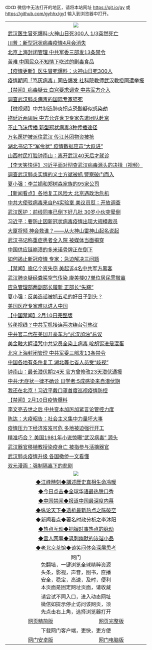 ↀↀ 微信中无法打开的地区，请将本站网址 https://git.io/gy 或 https://github.com/gyhhx/gy1 输入到浏览器中打开。 

 <table>

  <tr>
    <td colspan="2" align=center><img src="https://cdn.jsdelivr.net/gh/gyoupiodf/im1/20190822-2.jpg"></td>
 </tr>
<tr><td colspan="2" align="left"><a href="https://xball.casa/oo.aspx?name=c1128740&key=eqxowaguscvmxdgc&from=gy">武汉医生冒死爆料:火神山日死300人 1/3突然死亡</a></td></tr>
<tr><td colspan="2" align="left"><a href="https://xball.casa/oo.aspx?name=c1128816&key=eqxowaguscvmxdgc&from=gy">川普：新型冠状病毒疫情4月会消失</a></td></tr>
<tr><td colspan="2" align="left"><a href="https://xball.casa/oo.aspx?name=c1128778&key=eqxowaguscvmxdgc&from=gy">北京上海封闭管理 中共军委三部发13条禁令</a></td></tr>
<tr><td colspan="2" align="left"><a href="https://xball.casa/oo.aspx?name=c1128834&key=eqxowaguscvmxdgc&from=gy">苦难 中国民众不知情下吃过的剧毒食品</a></td></tr>
<tr><td colspan="2" align="left"><a href="https://xball.casa/oo.aspx?name=c1120084&key=eqxowaguscvmxdgc&from=gy">【疫情更新】医生冒死爆料：火神山日死300人</a></td></tr>
<tr><td colspan="2" align="left"><a href="https://xball.casa/oo.aspx?name=c1128855&key=eqxowaguscvmxdgc&from=gy">疫情期间「笃灰病毒」同告爆发 社科院教师武汉教授同遭举报</a></td></tr>
<tr><td colspan="2" align="left"><a href="https://xball.casa/oo.aspx?name=c1128849&key=eqxowaguscvmxdgc&from=gy">【禁闻】病毒疑云 白宫要求调查 中共军方介入</a></td></tr>
<tr><td colspan="2" align="left"><a href="https://xball.casa/oo.aspx?name=c1128862&key=eqxowaguscvmxdgc&from=gy">调查武汉肺炎病毒的国际专家猝死</a></td></tr>
<tr><td colspan="2" align="left"><a href="https://xball.casa/oo.aspx?name=c1128803&key=eqxowaguscvmxdgc&from=gy">【微视频】中共制造肺炎拐点恐酿疑似感染劫</a></td></tr>
<tr><td colspan="2" align="left"><a href="https://xball.casa/oo.aspx?name=c1128848&key=eqxowaguscvmxdgc&from=gy">拖延近两周后 中方允许世卫专家先遣团队赴京</a></td></tr>
<tr><td colspan="2" align="left"><a href="https://xball.casa/oo.aspx?name=c1128824&key=eqxowaguscvmxdgc&from=gy">不止飞沫传播 新型冠状病毒3种传播途径</a></td></tr>
<tr><td colspan="2" align="left"><a href="https://xball.casa/oo.aspx?name=c1128863&key=eqxowaguscvmxdgc&from=gy">万名医护被派往武汉 传江苏团物资被抢</a></td></tr>
<tr><td colspan="2" align="left"><a href="https://xball.casa/oo.aspx?name=c1128881&key=eqxowaguscvmxdgc&from=gy">湖北书记下“军令状” 疫情数据应声“大跃进”</a></td></tr>
<tr><td colspan="2" align="left"><a href="https://xball.casa/oo.aspx?name=c1128880&key=eqxowaguscvmxdgc&from=gy">山西村民打脸钟南山：离开武汉40天后才就诊</a></td></tr>
<tr><td colspan="2" align="left"><a href="https://xball.casa/oo.aspx?name=c1128884&key=eqxowaguscvmxdgc&from=gy">【李天笑快评】习近平面对彻查武汉病毒源头的决择（视频）</a></td></tr>
<tr><td colspan="2" align="left"><a href="https://xball.casa/oo.aspx?name=c1128851&key=eqxowaguscvmxdgc&from=gy">调查武汉肺炎实情的义士方斌被抓 警察破门而入</a></td></tr>
<tr><td colspan="2" align="left"><a href="https://xball.casa/oo.aspx?name=c1128874&key=eqxowaguscvmxdgc&from=gy">夏小强：李兰娟和郑树森家族的95家公司</a></td></tr>
<tr><td colspan="2" align="left"><a href="https://xball.casa/oo.aspx?name=c1128859&key=eqxowaguscvmxdgc&from=gy">【新闻看点】各地复工风险大 北京遇政治危机</a></td></tr>
<tr><td colspan="2" align="left"><a href="https://xball.casa/oo.aspx?name=c1128882&key=eqxowaguscvmxdgc&from=gy">中共大使驳病毒来自P4实验室 美议员怼：开放调查</a></td></tr>
<tr><td colspan="2" align="left"><a href="https://xball.casa/oo.aspx?name=c1128879&key=eqxowaguscvmxdgc&from=gy">武汉医护：前线同事已倒下好几批 30岁小伙突晕倒</a></td></tr>
<tr><td colspan="2" align="left"><a href="https://xball.casa/oo.aspx?name=c1128833&key=eqxowaguscvmxdgc&from=gy">习近平：要防止因新冠状病毒疫情出现大规模裁员</a></td></tr>
<tr><td colspan="2" align="left"><a href="https://xball.casa/oo.aspx?name=c1128875&key=eqxowaguscvmxdgc&from=gy">大厦将倾 神会救谁？——从火神山雷神山起名说起</a></td></tr>
<tr><td colspan="2" align="left"><a href="https://xball.casa/oo.aspx?name=c1128797&key=eqxowaguscvmxdgc&from=gy">武汉书记称重症患者全入院 被媒体当面揭穿</a></td></tr>
<tr><td colspan="2" align="left"><a href="https://xball.casa/oo.aspx?name=c1128835&key=eqxowaguscvmxdgc&from=gy">中国供应链崩溃的多米诺骨牌正在倒下</a></td></tr>
<tr><td colspan="2" align="left"><a href="https://xball.casa/oo.aspx?name=c1128864&key=eqxowaguscvmxdgc&from=gy">如何遏止新冠疫情 专家：急迫解决三问题</a></td></tr>
<tr><td colspan="2" align="left"><a href="https://xball.casa/oo.aspx?name=c1128847&key=eqxowaguscvmxdgc&from=gy">【禁闻】逾亿个资失窃 美起诉4名中共军方黑客</a></td></tr>
<tr><td colspan="2" align="left"><a href="https://xball.casa/oo.aspx?name=c1128853&key=eqxowaguscvmxdgc&from=gy">武汉肺炎疑经粪渠空气传染 康美楼07单位居民需撤离</a></td></tr>
<tr><td colspan="2" align="left"><a href="https://xball.casa/oo.aspx?name=c1128821&key=eqxowaguscvmxdgc&from=gy">应急管理部两副部长履新 正部长“失踪”</a></td></tr>
<tr><td colspan="2" align="left"><a href="https://xball.casa/oo.aspx?name=c1128871&key=eqxowaguscvmxdgc&from=gy">夏小强：反美造谣被抓五毛的好日子到头？</a></td></tr>
<tr><td colspan="2" align="left"><a href="https://xball.casa/oo.aspx?name=c1128856&key=eqxowaguscvmxdgc&from=gy">美国医疗专家难以进入中国</a></td></tr>
<tr><td colspan="2" align="left"><a href="https://xball.casa/oo.aspx?name=c1128878&key=eqxowaguscvmxdgc&from=gy">【中国禁闻】2月10日完整版</a></td></tr>
<tr><td colspan="2" align="left"><a href="https://xball.casa/oo.aspx?name=c1128846&key=eqxowaguscvmxdgc&from=gy">转移视线？中共军机接连两次绕台引热议</a></td></tr>
<tr><td colspan="2" align="left"><a href="https://xball.casa/oo.aspx?name=c1128800&key=eqxowaguscvmxdgc&from=gy">中共官二代在美国开豪车为“武汉加油”惹议</a></td></tr>
<tr><td colspan="2" align="left"><a href="https://xball.casa/oo.aspx?name=c1128766&key=eqxowaguscvmxdgc&from=gy">美金融大鳄诅咒中共党员全染上病毒 呛胡锡进是混蛋</a></td></tr>
<tr><td colspan="2" align="left"><a href="https://xball.casa/oo.aspx?name=c1128807&key=eqxowaguscvmxdgc&from=gy">北京上海封闭管理 中共军委三部发13条禁令</a></td></tr>
<tr><td colspan="2" align="left"><a href="https://xball.casa/oo.aspx?name=c1128839&key=eqxowaguscvmxdgc&from=gy">中国各地有条件复工 湖北等七省人员受“歧视”</a></td></tr>
<tr><td colspan="2" align="left"><a href="https://xball.casa/oo.aspx?name=c1128867&key=eqxowaguscvmxdgc&from=gy">钟南山：最长潜伏期24天 官方曾修改23天潜伏通报</a></td></tr>
<tr><td colspan="2" align="left"><a href="https://xball.casa/oo.aspx?name=c1128876&key=eqxowaguscvmxdgc&from=gy">中共:无症状一律不确诊 日学者:5成感染来自潜伏期</a></td></tr>
<tr><td colspan="2" align="left"><a href="https://xball.casa/oo.aspx?name=c1128791&key=eqxowaguscvmxdgc&from=gy">我还在北京！习近平戴口罩首度巡视疫情防控</a></td></tr>
<tr><td colspan="2" align="left"><a href="https://xball.casa/oo.aspx?name=c1128868&key=eqxowaguscvmxdgc&from=gy">【禁闻】2月10日疫情爆料</a></td></tr>
<tr><td colspan="2" align="left"><a href="https://xball.casa/oo.aspx?name=c1128832&key=eqxowaguscvmxdgc&from=gy">李文亮去世之后 中共变本加厉加紧言论管控力度</a></td></tr>
<tr><td colspan="2" align="left"><a href="https://xball.casa/oo.aspx?name=c1128814&key=eqxowaguscvmxdgc&from=gy">陈达：大疫昭告：社会主义集中力量坏大事</a></td></tr>
<tr><td colspan="2" align="left"><a href="https://xball.casa/oo.aspx?name=c1128854&key=eqxowaguscvmxdgc&from=gy">疫情压力下经济岌岌可危 多地被迫强行开工</a></td></tr>
<tr><td colspan="2" align="left"><a href="https://xball.casa/oo.aspx?name=c1128822&key=eqxowaguscvmxdgc&from=gy">精准巧合？ 美国1981年小说惊曝“武汉病毒” 源头</a></td></tr>
<tr><td colspan="2" align="left"><a href="https://xball.casa/oo.aspx?name=c1128883&key=eqxowaguscvmxdgc&from=gy">武汉器官移植教授染疫身亡 被指参与活摘器官</a></td></tr>
<tr><td colspan="2" align="left"><a href="https://xball.casa/oo.aspx?name=c1128811&key=eqxowaguscvmxdgc&from=gy">武汉肺炎疫情升级 各国撤侨一文看懂</a></td></tr>
<tr><td colspan="2" align="left"><a href="https://xball.casa/oo.aspx?name=c1128783&key=eqxowaguscvmxdgc&from=gy">双元漫画：强制隔离下的悲剧</a></td></tr>

 <tr>
   <td colspan="2" align=center><img src="https://cdn.jsdelivr.net/gh/gyoupiodf/im1/jf-1.jpg"></td>
  </tr>
   <tr>
   <td colspan="2" align=center> 
<a href="https://xball.casa/oo.aspx?name=c922850&key=eqxowaguscvmxdgc&from=gy&tag=9877">◆江峰時刻◆講述歷史真相生命冷暖</a><br/>
    </td>
  </tr>
   <tr>
   <td colspan="2" align=center> 
<a href="https://xball.casa/oo.aspx?name=c816850&key=eqxowaguscvmxdgc&from=gy&tag=9877">◆今日点击◆全球华语最热脱口秀</a><br/>
    </td>
  </tr>
  <tr>
  <td colspan="2" align=center>
<a href="https://xball.casa/oo.aspx?name=c816860&key=eqxowaguscvmxdgc&from=gy&tag=99733110">◆中国禁闻◆报道中国最深度内幕</a><br/>
   </tr>
  <tr>
     <td colspan="2" align=center>
<a href="https://xball.casa/oo.aspx?name=c816855&key=eqxowaguscvmxdgc&from=gy&tag=997110">◆纵论天下◆透析最新热点之陈破空</a><br/>
   </tr>
   <tr>
      <td colspan="2" align=center>
<a href="https://xball.casa/oo.aspx?name=c838308&key=eqxowaguscvmxdgc&from=gy&tag=9973110">◆新闻看点◆著名时政分析之李沐阳</a><br/>
   </tr>
   <tr>
     <td colspan="2" align=center>
<a href="https://xball.casa/oo.aspx?name=c816852&key=eqxowaguscvmxdgc&from=gy&tag=9733110">◆热点互动◆把握时事热点的脉动</a><br/>
   </tr>
   <tr>
      <td colspan="2" align=center>
<a href="https://xball.casa/oo.aspx?name=c816694&key=eqxowaguscvmxdgc&from=gy&tag=93310">◆雷人网事◆讽刺幽默的诙谐小品</a><br/>
   </tr>
   <tr>
    <td colspan="2" align=center>
<a href="https://xball.casa/oo.aspx?name=c816650&key=eqxowaguscvmxdgc&from=gy&tag=9973110">◆老北京茶馆◆谈笑间体会深层思考</a><br/>
   </tr>
<tr>
    <td colspan="2" align="center">网门<br/>免翻墙，一键浏览全球精粹资源<br/>头条，影视，声音，图书，直播<br/>安全，稳定，高速，及时，便利<br/>本页面是固定网址页面，请收藏</td>
  <tr>
  <tr>
    <td colspan="2" align="center">请尝试不同入口，进入动态网址<br/>微信如提示停止访问该网页，须<br/>先点击右上角，选择浏览器打开</td>
  <tr>  
  <tr>
    <td align="center"><a href="https://gitcdn.xyz/repo/otiny/up/master/show002.htm">网页精简版</a></td>
    <td align="center"><a href="https://gitcdn.xyz/repo/otiny/up/master/show001.htm">网页完整版</a></td>
  </tr>
  <tr>
    <td colspan="2" align="center">下载网门客户端，更快，更方便</td>
  <tr>
  <tr>
    <td align="center"><a href="https://raw.githubusercontent.com/opipe/up/master/oGatea.apk">网门安卓版</a></td>
    <td align="center"><a href="https://raw.githubusercontent.com/opipe/up/master/oGate.zip">网门电脑版</a></td>
  </tr>

</table>

